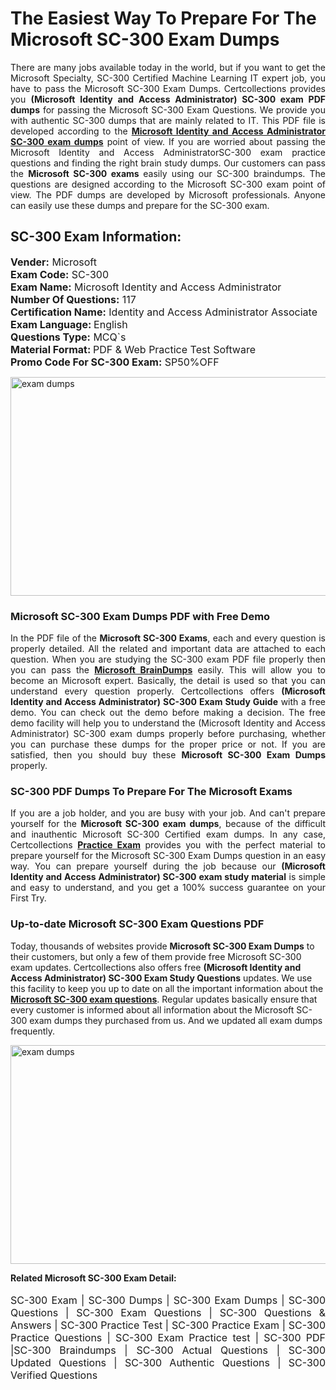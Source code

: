 <h1>The Easiest Way To Prepare For The Microsoft SC-300 Exam Dumps</h1> <p style="text-align:justify">There are many jobs available today in the world, but if you want to get the Microsoft Specialty, SC-300 Certified Machine Learning IT expert job, you have to pass the Microsoft SC-300 Exam Dumps. Certcollections provides you <strong>(Microsoft Identity and Access Administrator) SC-300 exam PDF dumps</strong> for passing the Microsoft SC-300 Exam Questions. We provide you with authentic SC-300 dumps that are mainly related to IT. This PDF file is developed according to the <a href="https://www.certsofficial.com/microsoft/sc-300-questions"><strong>Microsoft Identity and Access Administrator SC-300 exam dumps</strong></a> point of view. If you are worried about passing the Microsoft Identity and Access AdministratorSC-300 exam practice questions and finding the right brain study dumps. Our customers can pass the <strong>Microsoft SC-300 exams </strong>easily using our SC-300 braindumps. The questions are designed according to the Microsoft SC-300 exam point of view. The PDF dumps are developed by Microsoft professionals. Anyone can easily use these dumps and prepare for the SC-300 exam.</p> <h2><strong>SC-300 Exam Information:</strong></h2> <p><span style="font-size:16px"><strong>Vender:</strong> Microsoft<br /> <strong>Exam Code:</strong> SC-300<br /> <strong>Exam Name:</strong> Microsoft Identity and Access Administrator<br /> <strong>Number Of Questions:</strong> 117<br /> <strong>Certification Name:</strong> Identity and Access Administrator Associate<br /> <strong>Exam Language: </strong>English<br /> <strong>Questions Type:</strong> MCQ`s<br /> <strong>Material Format: </strong>PDF & Web Practice Test Software<br /> <strong>Promo Code For SC-300 Exam:</strong> SP50%OFF</span></p> <p><a href="https://www.certsofficial.com/microsoft/sc-300-questions" rel="no-follow"><img alt="exam dumps" src="https://www.certcollections.com/uploads/content/certsofficial.jpg" style="height:350px; width:750px" /></a></p> <h3><strong>Microsoft SC-300 Exam Dumps PDF with Free Demo</strong></h3> <p style="text-align:justify">In the PDF file of the <strong>Microsoft SC-300 Exams</strong>, each and every question is properly detailed. All the related and important data are attached to each question. When you are studying the SC-300 exam PDF file properly then you can pass the <a href="https://www.certsofficial.com/microsoft-dumps"><strong>Microsoft BrainDumps</strong></a> easily. This will allow you to become an Microsoft expert. Basically, the detail is used so that you can understand every question properly. Certcollections offers <strong>(Microsoft Identity and Access Administrator) SC-300 Exam Study Guide</strong> with a free demo. You can check out the demo before making a decision. The free demo facility will help you to understand the (Microsoft Identity and Access Administrator) SC-300 exam dumps properly before purchasing, whether you can purchase these dumps for the proper price or not. If you are satisfied, then you should buy these <strong>Microsoft SC-300 Exam Dumps</strong> properly.</p> <h3><strong>SC-300 PDF Dumps To Prepare For The Microsoft Exams</strong></h3> <p style="text-align:justify">If you are a job holder, and you are busy with your job. And can't prepare yourself for the <strong>Microsoft SC-300 exam dumps</strong>, because of the difficult and inauthentic Microsoft SC-300 Certified exam dumps. In any case, Certcollections <strong><a href="https://www.certsofficial.com/">Practice Exam</a></strong> provides you with the perfect material to prepare yourself for the Microsoft SC-300 Exam Dumps question in an easy way. You can prepare yourself during the job because our <strong>(Microsoft Identity and Access Administrator) SC-300 exam study material</strong> is simple and easy to understand, and you get a 100% success guarantee on your First Try.</p> <h3><strong>Up-to-date Microsoft SC-300 Exam Questions PDF</strong></h3> <p>Today, thousands of websites provide <strong>Microsoft SC-300 Exam Dumps</strong> to their customers, but only a few of them provide free Microsoft SC-300 exam updates. Certcollections also offers free <strong>(Microsoft Identity and Access Administrator) SC-300 Exam Study Questions</strong> updates. We use this facility to keep you up to date on all the important information about the <a href="https://www.certsofficial.com/microsoft/sc-300-questions"><strong>Microsoft SC-300 exam questions</strong></a>. Regular updates basically ensure that every customer is informed about all information about the Microsoft SC-300 exam dumps they purchased from us. And we updated all exam dumps frequently.</p> <p><a href="https://www.certsofficial.com/microsoft/sc-300-questions"><img alt="exam dumps " src="https://www.certcollections.com/uploads/content/certsofficial2.jpg" style="height:350px; width:750px" /></a></p> <p style="text-align:justify"><span style="font-size:14px"><strong>Related Microsoft SC-300 Exam Detail:</strong></span><br /> <br /> <span style="font-size:16px">SC-300 Exam | SC-300 Dumps | SC-300 Exam Dumps | SC-300 Questions | SC-300 Exam Questions | SC-300 Questions & Answers | SC-300 Practice Test | SC-300 Practice Exam | SC-300 Practice Questions | SC-300 Exam Practice test | SC-300 PDF |SC-300 Braindumps | SC-300 Actual Questions | SC-300 Updated Questions | SC-300 Authentic Questions | SC-300 Verified Questions</span></p>
